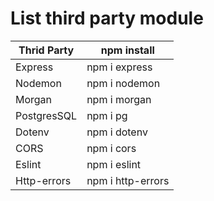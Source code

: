 # List third party module
| Thrid Party | npm install |
| ------ | ------ |
| Express | npm i express  |
| Nodemon | npm i nodemon  |
| Morgan |  npm i morgan  |
| PostgresSQL | npm i pg |
| Dotenv | npm i dotenv |
| CORS | npm i cors |
| Eslint | npm i eslint |
| Http-errors | npm i http-errors |